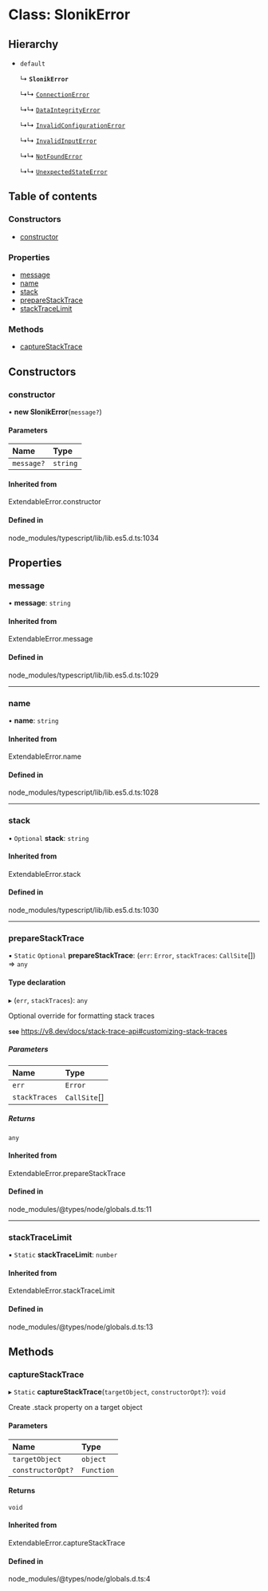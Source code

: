 # Class: SlonikError

## Hierarchy

- `default`

  ↳ **`SlonikError`**

  ↳↳ [`ConnectionError`](ConnectionError.md)

  ↳↳ [`DataIntegrityError`](DataIntegrityError.md)

  ↳↳ [`InvalidConfigurationError`](InvalidConfigurationError.md)

  ↳↳ [`InvalidInputError`](InvalidInputError.md)

  ↳↳ [`NotFoundError`](NotFoundError.md)

  ↳↳ [`UnexpectedStateError`](UnexpectedStateError.md)

## Table of contents

### Constructors

- [constructor](SlonikError.md#constructor)

### Properties

- [message](SlonikError.md#message)
- [name](SlonikError.md#name)
- [stack](SlonikError.md#stack)
- [prepareStackTrace](SlonikError.md#preparestacktrace)
- [stackTraceLimit](SlonikError.md#stacktracelimit)

### Methods

- [captureStackTrace](SlonikError.md#capturestacktrace)

## Constructors

### <a id="constructor" name="constructor"></a> constructor

• **new SlonikError**(`message?`)

#### Parameters

| Name | Type |
| :------ | :------ |
| `message?` | `string` |

#### Inherited from

ExtendableError.constructor

#### Defined in

node_modules/typescript/lib/lib.es5.d.ts:1034

## Properties

### <a id="message" name="message"></a> message

• **message**: `string`

#### Inherited from

ExtendableError.message

#### Defined in

node_modules/typescript/lib/lib.es5.d.ts:1029

___

### <a id="name" name="name"></a> name

• **name**: `string`

#### Inherited from

ExtendableError.name

#### Defined in

node_modules/typescript/lib/lib.es5.d.ts:1028

___

### <a id="stack" name="stack"></a> stack

• `Optional` **stack**: `string`

#### Inherited from

ExtendableError.stack

#### Defined in

node_modules/typescript/lib/lib.es5.d.ts:1030

___

### <a id="preparestacktrace" name="preparestacktrace"></a> prepareStackTrace

▪ `Static` `Optional` **prepareStackTrace**: (`err`: `Error`, `stackTraces`: `CallSite`[]) => `any`

#### Type declaration

▸ (`err`, `stackTraces`): `any`

Optional override for formatting stack traces

**`see`** https://v8.dev/docs/stack-trace-api#customizing-stack-traces

##### Parameters

| Name | Type |
| :------ | :------ |
| `err` | `Error` |
| `stackTraces` | `CallSite`[] |

##### Returns

`any`

#### Inherited from

ExtendableError.prepareStackTrace

#### Defined in

node_modules/@types/node/globals.d.ts:11

___

### <a id="stacktracelimit" name="stacktracelimit"></a> stackTraceLimit

▪ `Static` **stackTraceLimit**: `number`

#### Inherited from

ExtendableError.stackTraceLimit

#### Defined in

node_modules/@types/node/globals.d.ts:13

## Methods

### <a id="capturestacktrace" name="capturestacktrace"></a> captureStackTrace

▸ `Static` **captureStackTrace**(`targetObject`, `constructorOpt?`): `void`

Create .stack property on a target object

#### Parameters

| Name | Type |
| :------ | :------ |
| `targetObject` | `object` |
| `constructorOpt?` | `Function` |

#### Returns

`void`

#### Inherited from

ExtendableError.captureStackTrace

#### Defined in

node_modules/@types/node/globals.d.ts:4

